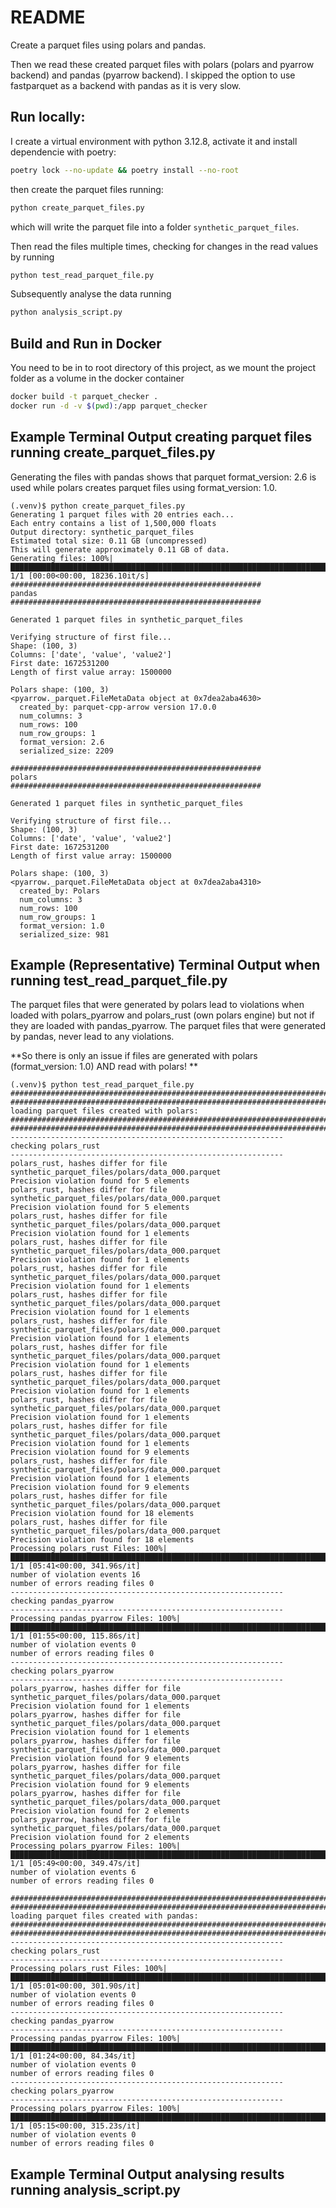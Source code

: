 # README
Create a parquet files using polars and pandas.

Then we read these created parquet files with polars (polars and pyarrow backend) and pandas (pyarrow backend).
I skipped the option to use fastparquet as a backend with pandas as it is very slow.

## Run locally:
I create a virtual environment with python 3.12.8, activate it and install dependencie with poetry:
```bash
poetry lock --no-update && poetry install --no-root
```

then create the parquet files running:
```bash
python create_parquet_files.py
```
which will write the parquet file into a folder `synthetic_parquet_files`.

Then read the files multiple times, checking for changes in the read values by running
```bash
python test_read_parquet_file.py
```

Subsequently analyse the data running
```bash
python analysis_script.py
```

## Build and Run in Docker
You need to be in to root directory of this project, as we mount the project folder as a volume in the docker container
```bash
docker build -t parquet_checker .
docker run -d -v $(pwd):/app parquet_checker
```

## Example Terminal Output creating parquet files running create_parquet_files.py
Generating the files with pandas shows that parquet format_version: 2.6 is used while polars creates parquet files using format_version: 1.0.

```
(.venv)$ python create_parquet_files.py
Generating 1 parquet files with 20 entries each...
Each entry contains a list of 1,500,000 floats
Output directory: synthetic_parquet_files
Estimated total size: 0.11 GB (uncompressed)
This will generate approximately 0.11 GB of data.
Generating files: 100%|███████████████████████████████████████████████████████████████████████████████████████████████████████████████████████████████████| 1/1 [00:00<00:00, 18236.10it/s]
########################################################
pandas
########################################################

Generated 1 parquet files in synthetic_parquet_files

Verifying structure of first file...
Shape: (100, 3)
Columns: ['date', 'value', 'value2']
First date: 1672531200
Length of first value array: 1500000

Polars shape: (100, 3)
<pyarrow._parquet.FileMetaData object at 0x7dea2aba4630>
  created_by: parquet-cpp-arrow version 17.0.0
  num_columns: 3
  num_rows: 100
  num_row_groups: 1
  format_version: 2.6
  serialized_size: 2209

########################################################
polars
########################################################

Generated 1 parquet files in synthetic_parquet_files

Verifying structure of first file...
Shape: (100, 3)
Columns: ['date', 'value', 'value2']
First date: 1672531200
Length of first value array: 1500000

Polars shape: (100, 3)
<pyarrow._parquet.FileMetaData object at 0x7dea2aba4310>
  created_by: Polars
  num_columns: 3
  num_rows: 100
  num_row_groups: 1
  format_version: 1.0
  serialized_size: 981
```


## Example (Representative) Terminal Output when running test_read_parquet_file.py

The parquet files that were generated by polars lead to violations when loaded with polars_pyarrow and polars_rust (own polars engine) but not if they are loaded with pandas_pyarrow.
The parquet files that were generated by pandas, never lead to any violations.

**So there is only an issue if files are generated with polars (format_version: 1.0) AND read with polars!
**
```
(.venv)$ python test_read_parquet_file.py
####################################################################################################################################################################################
####################################################################################################################################################################################
loading parquet files created with polars:
####################################################################################################################################################################################
####################################################################################################################################################################################
-------------------------------------------------------------
checking polars_rust
-------------------------------------------------------------
polars_rust, hashes differ for file synthetic_parquet_files/polars/data_000.parquet
Precision violation found for 5 elements
polars_rust, hashes differ for file synthetic_parquet_files/polars/data_000.parquet
Precision violation found for 5 elements
polars_rust, hashes differ for file synthetic_parquet_files/polars/data_000.parquet
Precision violation found for 1 elements
polars_rust, hashes differ for file synthetic_parquet_files/polars/data_000.parquet
Precision violation found for 1 elements
polars_rust, hashes differ for file synthetic_parquet_files/polars/data_000.parquet
Precision violation found for 1 elements
polars_rust, hashes differ for file synthetic_parquet_files/polars/data_000.parquet
Precision violation found for 1 elements
polars_rust, hashes differ for file synthetic_parquet_files/polars/data_000.parquet
Precision violation found for 1 elements
polars_rust, hashes differ for file synthetic_parquet_files/polars/data_000.parquet
Precision violation found for 1 elements
polars_rust, hashes differ for file synthetic_parquet_files/polars/data_000.parquet
Precision violation found for 1 elements
polars_rust, hashes differ for file synthetic_parquet_files/polars/data_000.parquet
Precision violation found for 1 elements
polars_rust, hashes differ for file synthetic_parquet_files/polars/data_000.parquet
Precision violation found for 1 elements
Precision violation found for 9 elements
polars_rust, hashes differ for file synthetic_parquet_files/polars/data_000.parquet
Precision violation found for 1 elements
Precision violation found for 9 elements
polars_rust, hashes differ for file synthetic_parquet_files/polars/data_000.parquet
Precision violation found for 18 elements
polars_rust, hashes differ for file synthetic_parquet_files/polars/data_000.parquet
Precision violation found for 18 elements
Processing polars_rust Files: 100%|█████████████████████████████████████████████████████████████████████████████████████████████████████████████████████████| 1/1 [05:41<00:00, 341.96s/it]
number of violation events 16
number of errors reading files 0
-------------------------------------------------------------
checking pandas_pyarrow
-------------------------------------------------------------
Processing pandas_pyarrow Files: 100%|██████████████████████████████████████████████████████████████████████████████████████████████████████████████████████| 1/1 [01:55<00:00, 115.86s/it]
number of violation events 0
number of errors reading files 0
-------------------------------------------------------------
checking polars_pyarrow
-------------------------------------------------------------
polars_pyarrow, hashes differ for file synthetic_parquet_files/polars/data_000.parquet
Precision violation found for 1 elements
polars_pyarrow, hashes differ for file synthetic_parquet_files/polars/data_000.parquet
Precision violation found for 1 elements
polars_pyarrow, hashes differ for file synthetic_parquet_files/polars/data_000.parquet
Precision violation found for 9 elements
polars_pyarrow, hashes differ for file synthetic_parquet_files/polars/data_000.parquet
Precision violation found for 9 elements
polars_pyarrow, hashes differ for file synthetic_parquet_files/polars/data_000.parquet
Precision violation found for 2 elements
polars_pyarrow, hashes differ for file synthetic_parquet_files/polars/data_000.parquet
Precision violation found for 2 elements
Processing polars_pyarrow Files: 100%|███████████████████████████████████████████████████████████████████████████████████████████████████████████████████████████████| 1/1 [05:49<00:00, 349.47s/it]
number of violation events 6
number of errors reading files 0

####################################################################################################################################################################################
####################################################################################################################################################################################
loading parquet files created with pandas:
####################################################################################################################################################################################
####################################################################################################################################################################################
-------------------------------------------------------------
checking polars_rust
-------------------------------------------------------------
Processing polars_rust Files: 100%|██████████████████████████████████████████████████████████████████████████████████████████████████████████████████████████████████| 1/1 [05:01<00:00, 301.90s/it]
number of violation events 0
number of errors reading files 0
-------------------------------------------------------------
checking pandas_pyarrow
-------------------------------------------------------------
Processing pandas_pyarrow Files: 100%|████████████████████████████████████████████████████████████████████████████████████████████████████████████████████████████████| 1/1 [01:24<00:00, 84.34s/it]
number of violation events 0
number of errors reading files 0
-------------------------------------------------------------
checking polars_pyarrow
-------------------------------------------------------------
Processing polars_pyarrow Files: 100%|███████████████████████████████████████████████████████████████████████████████████████████████████████████████████████████████| 1/1 [05:15<00:00, 315.23s/it]
number of violation events 0
number of errors reading files 0
```

## Example Terminal Output analysing results running analysis_script.py
